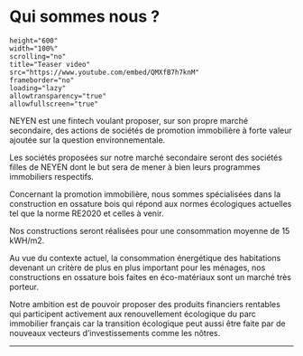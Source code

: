 # Qui sommes nous ?

```iframe
height="600"
width="100%"
scrolling="no"
title="Teaser video"
src="https://www.youtube.com/embed/QMXfB7h7knM"
frameborder="no"
loading="lazy"
allowtransparency="true"
allowfullscreen="true"
```

NEYEN est une fintech voulant proposer, sur son propre marché secondaire, des actions de sociétés de promotion immobilière à forte valeur ajoutée sur la question environnementale.

Les sociétés proposées sur notre marché secondaire seront des sociétés filles de NEYEN dont le but sera de mener à bien leurs programmes immobiliers respectifs.

Concernant la promotion immobilière, nous sommes spécialisées dans la construction en ossature bois qui répond aux normes écologiques actuelles tel que la norme RE2020  et celles à venir.

Nos constructions seront réalisées pour une consommation moyenne de 15 kWH/m2.

Au vue du contexte actuel, la consommation énergétique des habitations devenant un critère de plus en plus important pour les ménages, nos constructions en ossature bois faites en éco-matériaux sont un marché très porteur. 

Notre ambition est de pouvoir proposer des produits financiers rentables qui participent activement aux renouvellement écologique du parc immobilier français car la transition écologique peut aussi être faite par de nouveaux vecteurs d’investissements comme les nôtres.

---


